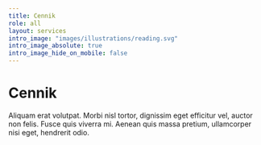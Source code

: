```yaml
---
title: Cennik
role: all
layout: services
intro_image: "images/illustrations/reading.svg"
intro_image_absolute: true
intro_image_hide_on_mobile: false
---
```


# Cennik

Aliquam erat volutpat. Morbi nisl tortor, dignissim eget efficitur vel, auctor non felis. Fusce quis viverra mi. Aenean quis massa pretium, ullamcorper nisi eget, hendrerit odio.
